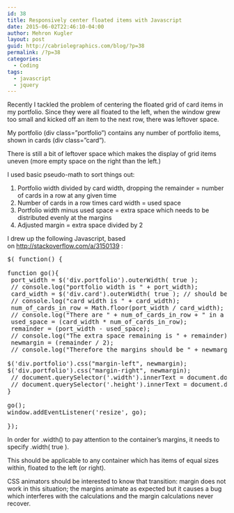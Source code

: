 ```yaml
---
id: 38
title: Responsively center floated items with Javascript
date: 2015-06-02T22:46:10-04:00
author: Mehron Kugler
layout: post
guid: http://cabriolegraphics.com/blog/?p=38
permalink: /?p=38
categories:
  - Coding
tags:
  - javascript
  - jquery
---
```

Recently I tackled the problem of centering the floated grid of card items in my portfolio. Since they were all floated to the left, when the window grew too small and kicked off an item to the next row, there was leftover space.

My portfolio (div class=&#8221;portfolio&#8221;) contains any number of portfolio items, shown in cards (div class=&#8221;card&#8221;).

There is still a bit of leftover space which makes the display of grid items uneven (more empty space on the right than the left.)

I used basic pseudo-math to sort things out:

  1. Portfolio width divided by card width, dropping the remainder = number of cards in a row at any given time
  2. Number of cards in a row times card width = used space
  3. Portfolio width minus used space = extra space which needs to be distributed evenly at the margins
  4. Adjusted margin = extra space divided by 2

I drew up the following Javascript, based on http://stackoverflow.com/a/3150139 :

<pre>$( function() {

function go(){
 port_width = $('div.portfolio').outerWidth( true );
 // console.log("portfolio width is " + port_width);
 card_width = $('div.card').outerWidth( true ); // should be 228 px
 // console.log("card width is " + card_width);
 num_of_cards_in_row = Math.floor(port_width / card_width);
 // console.log("There are " + num_of_cards_in_row + " in a row.");
 used_space = (card_width * num_of_cards_in_row);
 remainder = (port_width - used_space);
 // console.log("The extra space remaining is " + remainder);
 newmargin = (remainder / 2);
 // console.log("Therefore the margins should be " + newmargin + " each.");

$('div.portfolio').css("margin-left", newmargin);
$('div.portfolio').css("margin-right", newmargin);
 // document.querySelector('.width').innerText = document.documentElement.clientWidth;
 // document.querySelector('.height').innerText = document.documentElement.clientHeight;
}

go();
window.addEventListener('resize', go);

});</pre>

In order for .width() to pay attention to the container&#8217;s margins, it needs to specify .width( true ).

This should be applicable to any container which has items of equal sizes within, floated to the left (or right).

CSS animators should be interested to know that transition: margin does not work in this situation; the margins animate as expected but it causes a bug which interferes with the calculations and the margin calculations never recover.